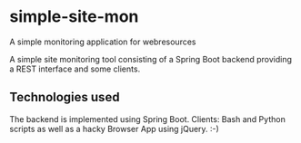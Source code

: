 # simple-site-mon
A simple monitoring application for webresources

A simple site monitoring tool consisting of a Spring Boot backend providing a REST interface and some clients.

## Technologies used
The backend is implemented using Spring Boot. 
Clients: Bash and Python scripts as well as a hacky Browser App using jQuery. :-)
